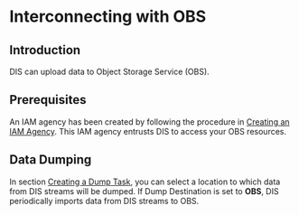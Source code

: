 # Interconnecting with OBS<a name="dis_01_0045"></a>

## Introduction<a name="section54689666195031"></a>

DIS can upload data to Object Storage Service \(OBS\).

## Prerequisites<a name="section44362682195133"></a>

An IAM agency has been created by following the procedure in  [Creating an IAM Agency](creating-an-iam-agency.md). This IAM agency entrusts DIS to access your OBS resources.

## Data Dumping<a name="section15729224195053"></a>

In section  [Creating a Dump Task](creating-a-dump-task.md), you can select a location to which data from DIS streams will be dumped. If Dump Destination is set to  **OBS**, DIS periodically imports data from DIS streams to OBS.

